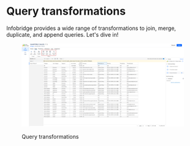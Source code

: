 # Query transformations

Infobridge provides a wide range of transformations to join, merge, duplicate, and append queries. Let's dive in!&#x20;

<figure><img src="../../../.gitbook/assets/image (1) (1).png" alt=""><figcaption><p>Query transformations</p></figcaption></figure>

###



###

